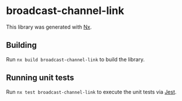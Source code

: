 # broadcast-channel-link

This library was generated with [Nx](https://nx.dev).

## Building

Run `nx build broadcast-channel-link` to build the library.

## Running unit tests

Run `nx test broadcast-channel-link` to execute the unit tests via [Jest](https://jestjs.io).
